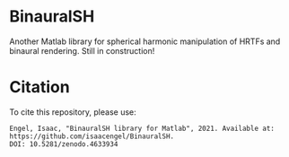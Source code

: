 # BinauralSH
Another Matlab library for spherical harmonic manipulation of HRTFs and binaural rendering.
Still in construction!

# Citation
To cite this repository, please use:
```
Engel, Isaac, "BinauralSH library for Matlab", 2021. Available at: https://github.com/isaacengel/BinauralSH.
DOI: 10.5281/zenodo.4633934
```
